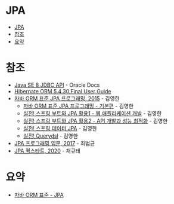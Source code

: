 # JPA

- [JPA](#jpa)
- [참조](#참조)
- [요약](#요약)

# 참조

- [Java SE 8 JDBC API](https://docs.oracle.com/javase/8/docs/technotes/guides/jdbc/) - Oracle Docs
- [Hibernate ORM 5.4.30.Final User Guide](https://docs.jboss.org/hibernate/orm/5.4/userguide/html_single/Hibernate_User_Guide.html#pc)
- [자바 ORM 표준 JPA 프로그래밍, 2015](https://www.aladin.co.kr/shop/wproduct.aspx?isbn=9788960777330) - 김영한
  - [자바 ORM 표준 JPA 프로그래밍 - 기본편](https://www.inflearn.com/course/ORM-JPA-Basic) - 김영한
  - [실전! 스프링 부트와 JPA 활용1 - 웹 애플리케이션 개발](https://www.inflearn.com/course/%EC%8A%A4%ED%94%84%EB%A7%81%EB%B6%80%ED%8A%B8-JPA-%ED%99%9C%EC%9A%A9-1) - 김영한
  - [실전! 스프링 부트와 JPA 활용2 - API 개발과 성능 최적화](https://www.inflearn.com/course/%EC%8A%A4%ED%94%84%EB%A7%81%EB%B6%80%ED%8A%B8-JPA-API%EA%B0%9C%EB%B0%9C-%EC%84%B1%EB%8A%A5%EC%B5%9C%EC%A0%81%ED%99%94) - 김영한
  - [실전! 스프링 데이터 JPA](https://www.inflearn.com/course/%EC%8A%A4%ED%94%84%EB%A7%81-%EB%8D%B0%EC%9D%B4%ED%84%B0-JPA-%EC%8B%A4%EC%A0%84) - 김영한
  - [실전! Querydsl](https://www.inflearn.com/course/Querydsl-%EC%8B%A4%EC%A0%84) - 김영한
- [JPA 프로그래밍 입문, 2017](https://www.aladin.co.kr/shop/wproduct.aspx?isbn=9788980782901) - 최범균
- [JPA 퀵스타트, 2020](https://www.aladin.co.kr/shop/wproduct.aspx?isbn=9791186710586) - 채규태

# 요약

- [자바 ORM 표준 - JPA](1-orm-jpa-basic.md)
